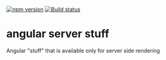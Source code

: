 [![npm version](https://badge.fury.io/js/%40anglr%2Fserver-stuff.svg)](https://badge.fury.io/js/%40anglr%2Fserver-stuff)
[![Build status](https://ci.appveyor.com/api/projects/status/r57asbhuc1re8rtl?svg=true)](https://ci.appveyor.com/project/kukjevov/ng-server-stuff)

# angular server stuff

Angular "stuff" that is available only for server side rendering